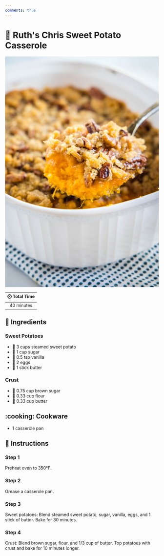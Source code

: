 ```yaml
---
comments: true
---
```

# :potato: Ruth's Chris Sweet Potato Casserole

![Ruth's Chris Sweet Potato Casserole](../assets/images/ruth's-chris-sweet-potato-casserole.jpg)

| :timer_clock: Total Time |
|:-----------------------: |
| 40 minutes |

## :salt: Ingredients

### Sweet Potatoes

- :potato: 3 cups steamed sweet potato
- :candy: 1 cup sugar
- :ice_cream: 0.5 tsp vanilla
- :egg: 2 eggs
- :butter: 1 stick butter

### Crust

- :maple_leaf: 0.75 cup brown sugar
- :ear_of_rice: 0.33 cup flour
- :butter: 0.33 cup butter

## :cooking: Cookware

- 1 casserole pan

## :pencil: Instructions

### Step 1

Preheat oven to 350°F.

### Step 2

Grease a casserole pan.

### Step 3

Sweet potatoes: Blend steamed sweet potato, sugar, vanilla, eggs, and 1 stick of butter. Bake for 30 minutes.

### Step 4

Crust: Blend brown sugar, flour, and 1/3 cup of butter. Top potatoes with crust and bake for 10 minutes longer.

